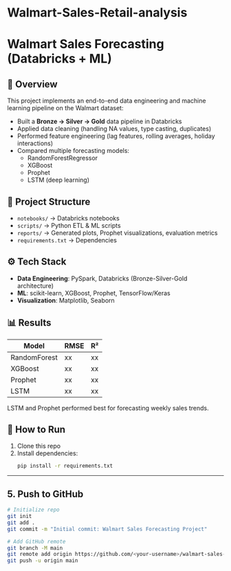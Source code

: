 # Walmart-Sales-Retail-analysis
# Walmart Sales Forecasting (Databricks + ML)

## 📌 Overview
This project implements an end-to-end data engineering and machine learning pipeline on the Walmart dataset:
- Built a **Bronze → Silver → Gold** data pipeline in Databricks
- Applied data cleaning (handling NA values, type casting, duplicates)
- Performed feature engineering (lag features, rolling averages, holiday interactions)
- Compared multiple forecasting models:
  - RandomForestRegressor
  - XGBoost
  - Prophet
  - LSTM (deep learning)

## 📂 Project Structure
- `notebooks/` → Databricks notebooks
- `scripts/` → Python ETL & ML scripts
- `reports/` → Generated plots, Prophet visualizations, evaluation metrics
- `requirements.txt` → Dependencies

## ⚙️ Tech Stack
- **Data Engineering**: PySpark, Databricks (Bronze-Silver-Gold architecture)
- **ML**: scikit-learn, XGBoost, Prophet, TensorFlow/Keras
- **Visualization**: Matplotlib, Seaborn

## 📊 Results
| Model        | RMSE   | R²   |
|--------------|--------|------|
| RandomForest | xx     | xx   |
| XGBoost      | xx     | xx   |
| Prophet      | xx     | xx   |
| LSTM         | xx     | xx   |

LSTM and Prophet performed best for forecasting weekly sales trends.

## 🚀 How to Run
1. Clone this repo  
2. Install dependencies:
   ```bash
   pip install -r requirements.txt

---

## 5. Push to GitHub
```bash
# Initialize repo
git init
git add .
git commit -m "Initial commit: Walmart Sales Forecasting Project"

# Add GitHub remote
git branch -M main
git remote add origin https://github.com/<your-username>/walmart-sales-forecasting.git
git push -u origin main
